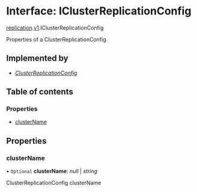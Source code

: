 # Interface: IClusterReplicationConfig

[replication](../modules/proto.temporal.api.replication.md).[v1](../modules/proto.temporal.api.replication.v1.md).IClusterReplicationConfig

Properties of a ClusterReplicationConfig.

## Implemented by

* [*ClusterReplicationConfig*](../classes/proto.temporal.api.replication.v1.clusterreplicationconfig.md)

## Table of contents

### Properties

- [clusterName](proto.temporal.api.replication.v1.iclusterreplicationconfig.md#clustername)

## Properties

### clusterName

• `Optional` **clusterName**: *null* \| *string*

ClusterReplicationConfig clusterName
